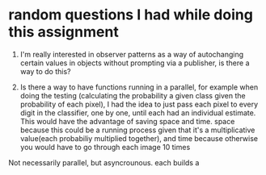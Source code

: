 # random questions I had while doing this assignment

1. I'm really interested in observer patterns as a way of autochanging certain values in objects without prompting via  a publisher, is there a way to do this?

2. Is there a way to have functions running in a parallel, for example when doing the testing (calculating the probability a given class given the probability of each pixel), I had the idea to just pass each pixel to every digit in the classifier, one by one, until each had an individual estimate. This would have the advantage of saving space and time. space because this could be a running process given that it's a multiplicative value(each probabiliy multiplied together), and time because otherwise you would have to go through each image 10 times

Not necessarily parallel, but asyncrounous. each builds a 